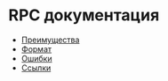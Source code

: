# RPC документация

* [Преимущества](advantage.md)
* [Формат](format.md)
* [Ошибки](error.md)
* [Ссылки](links.md)
